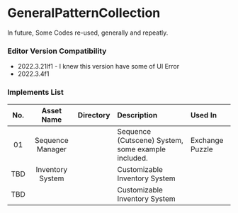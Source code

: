 # GeneralPatternCollection

In future, Some Codes re-used, generally and repeatly.

### Editor Version Compatibility

* 2022.3.21lf1 - I knew this version have some of UI Error
* 2022.3.4f1

### Implements List

|No.| Asset Name | Directory | Description | Used In |
|:----:|:-----------:|:-----------------:|:-------------------------------------------------|:----------------|
|01|Sequence Manager|| Sequence (Cutscene) System, some example included.| Exchange Puzzle |
|TBD|Inventory System||Customizable Inventory System||
|TBD|||Customizable Inventory System||
